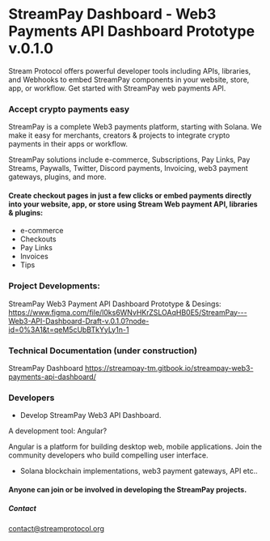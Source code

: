 # StreamPay Dashboard - Web3 Payments API Dashboard Prototype v.0.1.0

Stream Protocol offers powerful developer tools including APIs, libraries, and Webhooks to embed StreamPay components in your website, store, app, or workflow. Get started with StreamPay web payments API. 

### Accept crypto payments easy

StreamPay is a complete Web3 payments platform, starting with Solana. We make it easy for merchants, creators & projects to integrate crypto payments in their apps or workflow.

StreamPay solutions include e-commerce, Subscriptions, Pay Links, Pay Streams, Paywalls, Twitter, Discord payments, Invoicing, web3 payment gateways, plugins, and more.

#### Create checkout pages in just a few clicks or embed payments directly into your website, app, or store using Stream Web payment API, libraries & plugins:

- e-commerce
- Checkouts
- Pay Links
- Invoices
- Tips

### Project Developments:

StreamPay Web3 Payment API Dashboard Prototype & Desings: https://www.figma.com/file/l0ks6WNvHKrZSLOAqHB0E5/StreamPay---Web3-API-Dashboard-Draft-v.0.1.0?node-id=0%3A1&t=qeM5cUbBTkYyLy1n-1

### Technical Documentation (under construction)

StreamPay Dashboard https://streampay-tm.gitbook.io/streampay-web3-payments-api-dashboard/

### Developers

- Develop StreamPay Web3 API Dashboard. 

A development tool: Angular? 

Angular is a platform for building desktop web, mobile applications. Join the community developers who build compelling user interface.

- Solana blockchain implementations, web3 payment gateways, API etc..


#### Anyone can join or be involved in developing the StreamPay projects.

##### Contact 

contact@streamprotocol.org
